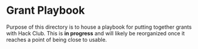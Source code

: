 # Grant Playbook

Purpose of this directory is to house a playbook for putting together grants with Hack Club. This is **in progress** and will likely be reorganized once it reaches a point of being close to usable.

